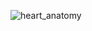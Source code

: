![heart_anatomy](https://user-images.githubusercontent.com/98129422/173130608-e967dcd9-8e4a-49c0-8d45-2093edd065ac.jpg)
